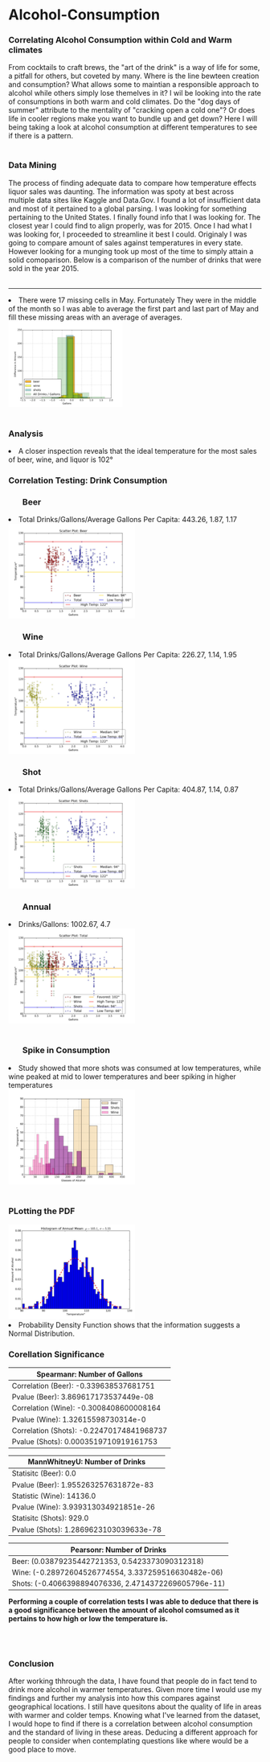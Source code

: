 # Alcohol-Consumption                                                     
<h3>Correlating Alcohol Consumption within Cold and Warm climates</h3>



From cocktails to craft brews, the "art of the drink" is a way of life for some, a pitfall for others, but coveted by many. Where is the line bewteen creation and consumption? What allows some to maintian a responsible approach to alcohol while others simply lose themelves in it? I wil be looking into the rate of consumptions in both warm and cold climates. Do the "dog days of summer" attribute to the mentality of "cracking open a cold one"? Or does life in cooler regions make you want to bundle up and get down? Here I will being taking a look at alcohol consumption at different temperatures to see if there is a pattern.
<br><br>

<h3>Data Mining</h3>

The process of finding adequate data to compare how temperature effects liquor sales was daunting. The information was spoty at best across multiple data sites like Kaggle and Data.Gov. I found a lot of insufficient data and most of it pertained to a global parsing. I was looking for something pertaining to the United States. I finally found info that I was looking for. The closest year I could find to align properly, was for 2015. Once I had what I was looking for, I proceeded to streamline it best I could. Originaly I was going to compare amount of sales against temperatures in every state. However looking for a munging took up most of the time to simply attain a solid comoparison. Below is a comparison of the number of drinks that were sold in the year 2015.
<br><br>

<hr>

<li>There were 17 missing cells in May. Fortunately They were in the middle of the month so I was able to average the first part and last part of May and fill these missing areas with an average of averages.</li>

<img src="https://github.com/MatthewNewell006/alcohol_consumption/blob/master/img/gallons_total.jpg" alt="alt text" width="45%" height="45%">
<br><br>

<h3>Analysis</h3>

<li>A closer inspection reveals that the ideal temperature for the most sales of beer, wine, and liquor is 102°</li>  

<h3>Correlation Testing: Drink Consumption</h3>

<h3><ul>Beer</ul></h3>
<li>Total Drinks/Gallons/Average Gallons Per Capita: 443.26, 1.87, 1.17</li>
<img src="https://github.com/MatthewNewell006/alcohol_consumption/blob/master/img/scatter_beer_gallons.jpg" width="50%" height="50%">

<h3><ul>Wine</ul></h3>
<li>Total Drinks/Gallons/Average Gallons Per Capita: 226.27, 1.14, 1.95</li>
<img src="https://github.com/MatthewNewell006/alcohol_consumption/blob/master/img/scatter_wine_gallons.jpg" width="50%" height="50%">

<h3><ul>Shot</ul></h3>
<li>Total Drinks/Gallons/Average Gallons Per Capita: 404.87, 1.14, 0.87</li>
<img src="https://github.com/MatthewNewell006/alcohol_consumption/blob/master/img/scatter_shot_gallons.jpg" width="50%" height="50%">

<h3><ul>Annual</ul></h3>
<li>Drinks/Gallons: 1002.67, 4.7</li>
<img src="https://github.com/MatthewNewell006/alcohol_consumption/blob/master/img/scatter_annual_gallons.jpg" width="50%" height="50%">
<br><br>

<h3><ul>Spike in Consumption</ul></h3>
<li>Study showed that more shots was consumed at low temperatures, while wine peaked at mid to lower temperatures and beer spiking in higher temperatures</li>
<img src="https://github.com/MatthewNewell006/alcohol_consumption/blob/master/img/combined_drinks.jpg" alt="alt text" width="50%" height="50%">
<br><br>

<h3>PLotting the PDF</h3>
<img src="https://github.com/MatthewNewell006/alcohol_consumption/blob/master/img/probability_density_function.jpg" width="50%" height="50%">
<li>Probability Density Function shows that the information suggests a Normal Distribution.</li>

<h3>Corellation Significance</h3>

| Spearmanr: Number of Gallons |
| --- |
| Correlation (Beer): -0.339638537681751 |
| Pvalue (Beer): 3.869617173537449e-08 |
| Correlation (Wine): -0.3008408600008164 |
| Pvalue (Wine): 1.32615598730314e-0 |
| Correlation (Shots): -0.22470174841968737 |
| Pvalue (Shots): 0.0003519710919161753 |


| MannWhitneyU: Number of Drinks |
| --- |
| Statisitc (Beer): 0.0 |
| Pvalue (Beer): 1.955263257631872e-83 |
| Statistic (Wine): 14136.0 |
| Pvalue (Wine): 3.939313034921851e-26 |
| Statisitc (Shots): 929.0 |
| Pvalue (Shots): 1.2869623103039633e-78 |


| Pearsonr: Number of Drinks |
| --- |
| Beer: (0.03879235442721353, 0.5423373090312318) |
| Wine: (-0.28972604526774554, 3.337259516630482e-06) |
| Shots: (-0.4066398894076336, 2.4714372269605796e-11) |

<b>Performing a couple of correlation tests I was able to deduce that there is a good significance between the amount of alcohol comsumed as it pertains to how high or low the temperature is.</b>

<br><br>

<h3>Conclusion</h3>
After working thhrough the data, I have found that people do in fact tend to drink more alcohol in warmer temperatures. Given more time I would use my findings and further my analysis into how this compares against geographical locations. I still have quesitons about the quality of life in areas with warmer and colder temps. Knowing what I've learned from the dataset, I would hope to find if there is a correlation between alcohol consumption and the standard of living in these areas. Deducing a different approach for people to consider when contemplating questions like where would be a good place to move.
